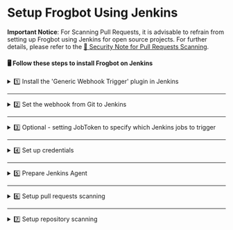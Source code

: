 # Setup Frogbot Using Jenkins

**Important Notice**: For Scanning Pull Requests, it is advisable to refrain from setting up Frogbot using Jenkins for open source projects. For further details, please refer to the [👮 Security Note for Pull Requests Scanning](scan-pull-requests.md#security-note-for-pull-requests-scanning).

#### 🖥️ Follow these steps to install Frogbot on Jenkins

<details>

<summary>1️⃣ Install the 'Generic Webhook Trigger' plugin in Jenkins</summary>

* From your Jenkins dashboard navigate to **Manage Jenkins** | **Manage Plugins** and then select the **Available** tab.
* Use the search bar to find the **Generic Webhook Trigger** plugin and install it. [Read more about the plugin](https://plugins.jenkins.io/generic-webhook-trigger/).

</details>

***

<details>

<summary>2️⃣ Set the webhook from Git to Jenkins</summary>

**Bitbucket Server**

*   Go to repository settings, select Webhooks, and create a new webhook.

    ![](../.gitbook/assets/bitbucket-webhook-setup.png)
*   Set the webhook URL using the following pattern - `https://[your-jenkins-domain]/generic-webhook-trigger/invoke`

    ![](../.gitbook/assets/bitbucketserver-create-webhook.png)

**GitHub**

*   Go to repository settings and create a new webhook:

    ![](../.gitbook/assets/github-new-webhook.png)
*   Set the webhook URL using the following pattern - `https://[your-jenkins-domain]/generic-webhook-trigger/invoke`

    ![](<../.gitbook/assets/github-webhook-setup (1).png>)

**Azure Repos**

* The webhook URL pattern is `https://[your-jenkins-domain]/generic-webhook-trigger/invoke`
* Use [this](https://learn.microsoft.com/en-us/azure/devops/service-hooks/services/jenkins?view=azure-devops) article to setup the webhook.

**GitLab**

* Go to your **Project Settings** and select **Webhooks**.
* Set the webhook URL using the following pattern - `https://[your-jenkins-domain]/generic-webhook-trigger/invoke`
*   Enable the **Merge request events** option.

    ![](../.gitbook/assets/gitlab-webhook.png)

</details>

***

<details>

<summary>3️⃣ Optional - setting JobToken to specify which Jenkins jobs to trigger</summary>

* In certain scenarios, the 'Generic Webhook Trigger' plugin might already be activated in other Jenkins jobs, and you may wish to prevent those jobs from being triggered by the Git Webhook you've configured for Frogbot. This can be accomplished by generating a dedicated API token for Frogbot within your Git Provider and then incorporating this token into the Webhook URL. The Webhook URL will then adhere to the following format - `https://[your-jenkins-domain]/generic-webhook-trigger/invoke?token=[your token]`. For further information on triggering only specific jobs in Jenkins, please refer to the [official documentation](https://plugins.jenkins.io/generic-webhook-trigger/#plugin-content-trigger-only-specific-job).

</details>

***

<details>

<summary>4️⃣ Set up credentials</summary>

* Configure the Git and JFrog connection parameters by utilizing the [Jenkins credentials](https://www.jenkins.io/doc/book/using/using-credentials/) feature, specifying them as **Secret Text**:

<!---->

* **JF\_URL**: This should be your JFrog Platform URL (e.g., "https://acme.jfrog.io").
* **JF\_ACCESS\_TOKEN** or **JF\_USER** & **JF\_PASSWORD**: Provide your JFrog Platform credentials.
* **JF\_GIT\_TOKEN**: A Git access token with both read and write permissions.

</details>

***

<details>

<summary>5️⃣ Prepare Jenkins Agent</summary>

* Ensure that the Jenkins agent has the necessary package managers installed. For example, if the project utilizes npm, it is crucial to have the npm client installed on the agent.

</details>

***

<details>

<summary>6️⃣ Setup pull requests scanning</summary>

*   Create a new Pipeline Job in Jenkins.

    ![](../.gitbook/assets/new-jenkins-pipelines-job.png)
*   Enable the ‘Generic Webhook Trigger’ in the job

    ![](../.gitbook/assets/jenkins-build-trigger.png)
*   Use the following template to create the pipeline script for the job

    ```groovy
    pipeline {

        agent any // Use your agent here with installed package manager (npm,go,python etc..)

        triggers {
            GenericTrigger(
                    genericVariables: [
                            // GitHub
                            //[key: 'JF_GIT_REPO', value: '$.repository.name'],
                            //[key: 'JF_GIT_PULL_REQUEST_ID', value: '$.number'],
                            //[key: 'JF_GIT_OWNER', value: '$.pull_request.user.login'],
                            //[key: 'TRIGGER_KEY', value: '$.action'],

                            // Bitbucket Server
                            //[key: 'JF_GIT_REPO', value: '$.pullRequest.fromRef.repository.slug'],
                            //[key: 'JF_GIT_PULL_REQUEST_ID', value: '$.pullRequest.id'],
                            //[key: 'JF_GIT_OWNER', value: '$.pullRequest.fromRef.repository.project.key'],
                            //[key: 'TRIGGER_KEY', value: '$.eventKey'],

                            // GitLab
                            //[key: 'JF_GIT_REPO', value: '$.project.name'],
                            //[key: 'JF_GIT_PULL_REQUEST_ID', value: '$.pullRequestId'],
                            //[key: 'JF_GIT_OWNER', value: '$.user.username'],
                            //[key: 'TRIGGER_KEY', value: '$.event_type'],

                            // Azure Repos
                            //[key: 'JF_GIT_REPO', value: '$.resource.repository.name'],
                            //[key: 'JF_GIT_PULL_REQUEST_ID', value: '$.object_attributes.iid'],
                            //[key: 'JF_GIT_OWNER', value: '$.resource.repository.project.name'],
                            //[key: 'TRIGGER_KEY', value: '$.eventType'],
                    ],
                    causeString: 'Pull Request Trigger',
                    printContributedVariables: false,
                    // Use the token parameter to have different tokens for different jobs.
                    // Using only the token means only jobs with that exact token will be visible for that request
                    // This token will be sent as a query param from the webhook
                    // Example: https://jenkinsUrl/generic-webhook-trigger/invoke?token=MyJobToken
                    token: 'MyJobToken'
            )
        }

        environment {
            // [Mandatory]
            // Name of the git provider, one of the following: [bitbucketServer,github,gitlab,azureRepos]
            JF_GIT_PROVIDER = "CHOOSE_ONE_OF_THE_FOLLOWING"
            // [Mandatory]
            // JFrog platform URL (This functionality requires version 3.29.0 or above of Xray)
            JF_URL = credentials("JF_URL")

            // [Mandatory if JF_USER and JF_PASSWORD are not provided]
            // JFrog access token with 'read' permissions for Xray
            JF_ACCESS_TOKEN = credentials("JF_ACCESS_TOKEN")

            // [Mandatory]
            // GitHub enterprise server access token with the following permissions:
            // Read and Write access to code, pull requests, security events, and workflows
            JF_GIT_TOKEN = credentials("JF_GIT_TOKEN")

            // [Mandatory for on-premise]
            // API endpoint to VCS provider REST API
            // JF_GIT_API_ENDPOINT= ""

            // [Optional]
            // If the machine that runs Frogbot has no access to the internet, set the name of a remote repository
            // in Artifactory, which proxies https://releases.jfrog.io
            // The 'frogbot' executable and other tools it needs will be downloaded through this repository.
            // JF_RELEASES_REPO= ""

            // [Optional]
            // Configure the SMTP server to enable Frogbot to send emails with detected secrets in pull request scans.
            // SMTP server URL including should the relevant port: (Example: smtp.server.com:8080)
            // JF_SMTP_SERVER= ""

            // [Mandatory if JF_SMTP_SERVER is set]
            // The username required for authenticating with the SMTP server.
            // JF_SMTP_USER= ""

            // [Mandatory if JF_SMTP_SERVER is set]
            // The password associated with the username required for authentication with the SMTP server.
            // JF_SMTP_PASSWORD= ""

            // [Optional]
            // Avoid adding extra info to pull request comments. that isn't related to the scan findings.
            // JF_AVOID_EXTRA_MESSAGES= "TRUE"

            ///////////////////////////////////////////////////////////////////////////
            //   If your project uses a 'frogbot-config.yml' file, you should define //
            //   the following variables inside the file, instead of here.           //
            ///////////////////////////////////////////////////////////////////////////

            // [Mandatory if the two conditions below are met]
            // 1. The project uses yarn 2, NuGet or .NET to download its dependencies
            // 2. The `installCommand` variable isn't set in your frogbot-config.yml file.
            //
            // The command that installs the project dependencies (e.g "nuget restore")
            // JF_INSTALL_DEPS_CMD= ""

            // [Optional, default: "."]
            // Relative path to the root of the project in the Git repository
            // JF_WORKING_DIR= path/to/project/dir

            // [Default: "*.git*;*node_modules*;*target*;*venv*;*test*"]
            // List of exclusion patterns (utilizing wildcards) for excluding paths in the source code of the Git repository during SCA scans.
            // JF_PATH_EXCLUSIONS= "*.git*;*node_modules*;*target*;*venv*;*test*"

            // [Optional]
            // Xray Watches. Learn more about them here: https://www.jfrog.com/confluence/display/JFROG/Configuring+Xray+Watches
            // JF_WATCHES= <watch-1>,<watch-2>...<watch-n>

            // [Optional]
            // JFrog project. Learn more about it here: https://www.jfrog.com/confluence/display/JFROG/Projects
            // JF_PROJECT= <project-key>

            // [Optional, default: "FALSE"]
            // Displays all existing vulnerabilities, including the ones that were added by the pull request.
            // JF_INCLUDE_ALL_VULNERABILITIES= "TRUE"

            // [Optional, default: "FALSE"]
            // When adding new comments on pull requests, keep old comments that were added by previous scans.
            // JF_AVOID_PREVIOUS_PR_COMMENTS_DELETION= "TRUE"

            // [Optional, default: "TRUE"]
            // Fails the Frogbot task if any security issue is found.
            // JF_FAIL= "FALSE"

            // [Optional, default: "TRUE"]
            // Relative path to a Pip requirements.txt file. If not set, the Python project's dependencies are determined and scanned using the project setup.py file.
            // JF_REQUIREMENTS_FILE= ""

            // [Optional, Default: "TRUE"]
            // Use Gradle wrapper.
            // JF_USE_WRAPPER= "FALSE"

            // [Optional]
            // Frogbot will download the project dependencies if they're not cached locally. To download the
            // dependencies from a virtual repository in JFrog Artifactory set the name of the repository. There's no
            // need to set this value, if it is set in the frogbot-config.yml file.
            // JF_DEPS_REPO= ""

            // [Optional]
            // Template for the branch name generated by Frogbot when creating pull requests with fixes.
            // The template must include {BRANCH_NAME_HASH}, to ensure that the generated branch name is unique.
            // The template can optionally include the {IMPACTED_PACKAGE} and {FIX_VERSION} variables.
            // JF_BRANCH_NAME_TEMPLATE= "frogbot-{IMPACTED_PACKAGE}-{BRANCH_NAME_HASH}"

            // [Optional]
            // Template for the commit message generated by Frogbot when creating pull requests with fixes
            // The template can optionally include the {IMPACTED_PACKAGE} and {FIX_VERSION} variables.
            // JF_COMMIT_MESSAGE_TEMPLATE= "Upgrade {IMPACTED_PACKAGE} to {FIX_VERSION}"

            // [Optional]
            // Template for the pull request title generated by Frogbot when creating pull requests with fixes.
            // The template can optionally include the {IMPACTED_PACKAGE} and {FIX_VERSION} variables.
            // JF_PULL_REQUEST_TITLE_TEMPLATE= "[🐸 Frogbot] Upgrade {IMPACTED_PACKAGE} to to {FIX_VERSION}"

            // [Optional, Default: "FALSE"]
            // If TRUE, Frogbot creates a single pull request with all the fixes.
            // If FALSE, Frogbot creates a separate pull request for each fix.
            // JF_GIT_AGGREGATE_FIXES= "FALSE"

            // [Optional, Default: "FALSE"]
            // Handle vulnerabilities with fix versions only
            // JF_FIXABLE_ONLY= "TRUE"

            // [Optional]
            // Set the minimum severity for vulnerabilities that should be fixed and commented on in pull requests
            // The following values are accepted: Low, Medium, High or Critical
            // JF_MIN_SEVERITY= ""

            // [Optional, Default: eco-system+frogbot@jfrog.com]
            // Set the email of the commit author
            // JF_GIT_EMAIL_AUTHOR= ""

            // [Optional]
            // List of comma separated email addresses to receive email notifications about secrets
            // detected during pull request scanning. The notification is also sent to the email set
            // in the committer git profile regardless of whether this variable is set or not.
            // JF_EMAIL_RECEIVERS= ""

            // [Optional]
            // Add a title to pull request comments generated by Frogbot.
            // JF_PR_COMMENT_TITLE= ""
        }

        stages {

            stage("Verify trigger") {
                steps {
                    script {
                        // Change this to your trigger name
                        // GitHub: synchronize
                        // BitbucketServer: pr:from_ref_updated && pr:opened payload
                        // GitLab: merge_request
                        // AzureRepos: git.pullrequest.updated || git.pullrequest.created
                        if (env.TRIGGER_KEY != 'synchronize') {
                            error('Event key is not pr:from_ref_updated. Aborting pipeline execution.')
                        }
                    }
                }
            }

            stage('Download Frogbot') {
                steps {
                    script{
                              if (env.JF_RELEASES_REPO == "") {
                                // For Linux / MacOS runner:
                                sh """ curl -fLg "https://releases.jfrog.io/artifactory/frogbot/v2/[RELEASE]/getFrogbot.sh" | sh"""
                                // For Windows runner:
                                // powershell """iwr https://releases.jfrog.io/artifactory/frogbot/v2/[RELEASE]/frogbot-windows-amd64/frogbot.exe -OutFile .\frogbot.exe"""
                            } else {
                                // For Linux / MacOS air-gaped environments:
                                sh 'curl -fLg "$env.JF_URL/artifactory/$env.JF_RELEASES_REPO/artifactory/frogbot/v2/[RELEASE]/getFrogbot.sh" | sh'
                                // For Windows air-gaped environments:
                                // powershell """iwr ${env.JF_URL}/artifactory/${env.JF_RELEASES_REPO}/artifactory/frogbot/v2/[RELEASE]/frogbot-windows-amd64/frogbot.exe -OutFile .\frogbot.exe"""
                            }
                    }
                }
            }

            stage('Scan Pull Request') {
                steps {
                    sh "./frogbot scan-pull-request"
                }
            }
        }
    }
    ```

</details>

***

<details>

<summary>7️⃣ Setup repository scanning</summary>

*   Create a new Pipeline Job in Jenkins.

    ![](../.gitbook/assets/new-jenkins-pipelines-job.png)
*   Use the following template for pipeline.

    ```groovy
    // Run the job once a day
    CRON_SETTINGS = '''0 0 * * *'''

    pipeline {
        agent any

        triggers {
            cron(CRON_SETTINGS)
        }

        environment {

            // [Mandatory]
            // Username of the account associated with the Git access token
            JF_GIT_USERNAME = ""

            // [Mandatory]
            // Owner of the repository
            // BitbucketServer note: Private projects should start with the prefix: "~"
            JF_GIT_OWNER = ""

            // [Mandatory]
            // Name of the repository to scan
            JF_GIT_REPO = ""

            // [Mandatory]
            // Name of the git provider, one of the following: [bitbucketServer,github,gitlab,azureRepos]
            JF_GIT_PROVIDER = "CHOOSE_ONE_OF_THE_FOLLOWING"

            // [Mandatory]
            // JFrog platform URL (This functionality requires version 3.29.0 or above of Xray)
            JF_URL = credentials("JF_URL")

            // [Mandatory if JF_USER and JF_PASSWORD are not provided]
            // JFrog access token with 'read' permissions for Xray
            JF_ACCESS_TOKEN = credentials("JF_ACCESS_TOKEN")

            // [Mandatory]
            // GitHub enterprise server access token with the following permissions:
            // Read and Write access to code, pull requests, security events, and workflows
            JF_GIT_TOKEN = credentials("JF_GIT_TOKEN")

            // [Mandatory for on-premise]
            // API endpoint to VCS provider REST API
            // JF_GIT_API_ENDPOINT= ""

            // [Optional]
            // If the machine that runs Frogbot has no access to the internet, set the name of a remote repository
            // in Artifactory, which proxies https://releases.jfrog.io
            // The 'frogbot' executable and other tools it needs will be downloaded through this repository.
            // JF_RELEASES_REPO= ""

            // [Optional]
            // Avoid adding extra info to pull request comments. that isn't related to the scan findings.
            // JF_AVOID_EXTRA_MESSAGES= "TRUE"

            ///////////////////////////////////////////////////////////////////////////
            //   If your project uses a 'frogbot-config.yml' file, you should define //
            //   the following variables inside the file, instead of here.           //
            ///////////////////////////////////////////////////////////////////////////

            // [Mandatory if the two conditions below are met]
            // 1. The project uses yarn 2, NuGet or .NET to download its dependencies
            // 2. The `installCommand` variable isn't set in your frogbot-config.yml file.
            //
            // The command that installs the project dependencies (e.g "nuget restore")
            // JF_INSTALL_DEPS_CMD= ""

            // [Optional, default: "."]
            // Relative path to the root of the project in the Git repository
            // JF_WORKING_DIR= path/to/project/dir
            
            // [Default: "*.git*;*node_modules*;*target*;*venv*;*test*"]
            // List of exclusion patterns (utilizing wildcards) for excluding paths in the source code of the Git repository during SCA scans.
            // JF_PATH_EXCLUSIONS= "*.git*;*node_modules*;*target*;*venv*;*test*"

            // [Optional]
            // Xray Watches. Learn more about them here: https://www.jfrog.com/confluence/display/JFROG/Configuring+Xray+Watches
            // JF_WATCHES= <watch-1>,<watch-2>...<watch-n>

            // [Optional]
            // JFrog project. Learn more about it here: https://www.jfrog.com/confluence/display/JFROG/Projects
            // JF_PROJECT= <project-key>

            // [Optional, default: "FALSE"]
            // Displays all existing vulnerabilities, including the ones that were added by the pull request.
            // JF_INCLUDE_ALL_VULNERABILITIES= "TRUE"

            // [Optional, default: "TRUE"]
            // Fails the Frogbot task if any security issue is found.
            // JF_FAIL= "FALSE"

            // [Optional, default: "TRUE"]
            // Relative path to a Pip requirements.txt file. If not set, the Python project's dependencies are determined and scanned using the project setup.py file.
            // JF_REQUIREMENTS_FILE= ""

            // [Optional, Default: "TRUE"]
            // Use Gradle wrapper.
            // JF_USE_WRAPPER= "FALSE"

            // [Optional]
            // Frogbot will download the project dependencies if they're not cached locally. To download the
            // dependencies from a virtual repository in JFrog Artifactory set the name of the repository. There's no
            // need to set this value, if it is set in the frogbot-config.yml file.
            // JF_DEPS_REPO= ""

            // [Optional]
            // Template for the branch name generated by Frogbot when creating pull requests with fixes.
            // The template must include {BRANCH_NAME_HASH}, to ensure that the generated branch name is unique.
            // The template can optionally include the {IMPACTED_PACKAGE} and {FIX_VERSION} variables.
            // JF_BRANCH_NAME_TEMPLATE= "frogbot-{IMPACTED_PACKAGE}-{BRANCH_NAME_HASH}"

            // [Optional]
            // Template for the commit message generated by Frogbot when creating pull requests with fixes
            // The template can optionally include the {IMPACTED_PACKAGE} and {FIX_VERSION} variables.
            // JF_COMMIT_MESSAGE_TEMPLATE= "Upgrade {IMPACTED_PACKAGE} to {FIX_VERSION}"

            // [Optional]
            // Template for the pull request title generated by Frogbot when creating pull requests with fixes.
            // The template can optionally include the {IMPACTED_PACKAGE} and {FIX_VERSION} variables.
            // JF_PULL_REQUEST_TITLE_TEMPLATE= "[🐸 Frogbot] Upgrade {IMPACTED_PACKAGE} to to {FIX_VERSION}"

            // [Optional, Default: "FALSE"]
            // If TRUE, Frogbot creates a single pull request with all the fixes.
            // If FALSE, Frogbot creates a separate pull request for each fix.
            // JF_GIT_AGGREGATE_FIXES= "FALSE"

            // [Optional, Default: "FALSE"]
            // Handle vulnerabilities with fix versions only
            // JF_FIXABLE_ONLY= "TRUE"

            // [Optional]
            // Set the minimum severity for vulnerabilities that should be fixed and commented on in pull requests
            // The following values are accepted: Low, Medium, High, or Critical
            // JF_MIN_SEVERITY= ""

            // [Optional, Default: eco-system+frogbot@jfrog.com]
            // Set the email of the commit author
            // JF_GIT_EMAIL_AUTHOR: ""

            // [Optional]
            // Set the list of allowed licenses, The full list of licenses can be found in: 
            // https://github.com/jfrog/frogbot/blob/master/docs/licenses.md
            // JF_ALLOWED_LICENSES: "MIT, Apache-2.0"
    
            // [Optional]
            // Avoid adding extra info to pull request comments. that isn't related to the scan findings. 
            // JF_AVOID_EXTRA_MESSAGES: "TRUE"
    
            // [Optional]
            // Add a title to pull request comments generated by Frogbot. 
            // JF_PR_COMMENT_TITLE: ""
        }

        stages {

            stage('Download Frogbot') {
                steps {
                    script{
                            if (env.JF_RELEASES_REPO == "") {
                                // For Linux / MacOS runner:
                                sh """ curl -fLg "https://releases.jfrog.io/artifactory/frogbot/v2/[RELEASE]/getFrogbot.sh" | sh"""
                                // For Windows runner:
                                // powershell """iwr https://releases.jfrog.io/artifactory/frogbot/v2/[RELEASE]/frogbot-windows-amd64/frogbot.exe -OutFile .\frogbot.exe"""
                            } else {
                                // For Linux / MacOS air gaped environments:
                                sh 'curl -fLg "$env.JF_URL/artifactory/$env.JF_RELEASES_REPO/artifactory/frogbot/v2/[RELEASE]/getFrogbot.sh" | sh'
                                // For Windows air gaped environments:
                                // powershell """iwr ${env.JF_URL}/artifactory/${env.JF_RELEASES_REPO}/artifactory/frogbot/v2/[RELEASE]/frogbot-windows-amd64/frogbot.exe -OutFile .\frogbot.exe"""
                            }
                    }
                }
            }

            stage('Scan Repository') {
                steps {
                    sh "./frogbot scan-repository"
                }
            }
        }
    }
    ```

</details>
